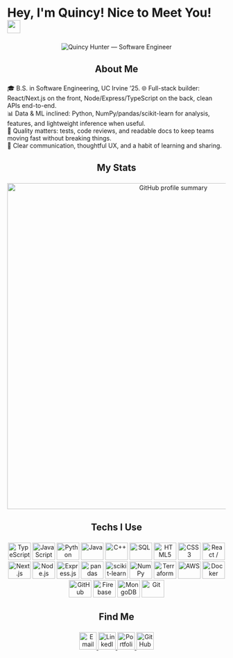 # Hey, I'm Quincy! Nice to Meet You! <img src="https://raw.githubusercontent.com/MartinHeinz/MartinHeinz/master/wave.gif" width="30px">

###

<div align="center">
  <!-- Replace with your banner path or keep this filename in your profile repo -->
  <img height="" src="https:/github.com/quincyhunter/Q/pixelartbanner.png" alt="Quincy Hunter — Software Engineer" />
</div>

###

<h2 align="center">About Me</h2>

###

🎓 B.S. in Software Engineering, UC Irvine ’25. 
🌐 Full-stack builder: React/Next.js on the front, Node/Express/TypeScript on the back, clean APIs end-to-end.  
📊 Data & ML inclined: Python, NumPy/pandas/scikit-learn for analysis, features, and lightweight inference when useful.  
🧪 Quality matters: tests, code reviews, and readable docs to keep teams moving fast without breaking things.  
🤝 Clear communication, thoughtful UX, and a habit of learning and sharing.

###

<h2 align="center">My Stats</h2>

###

<div align="center">
  <img src="http://github-profile-summary-cards.vercel.app/api/cards/profile-details?username=quincyhunter&theme=bear" width="750" alt="GitHub profile summary" />
</div>

###

<h2 align="center">Techs I Use</h2>

###

<div align="center">
  <!-- Languages -->
  <img src="https://cdn.jsdelivr.net/gh/devicons/devicon/icons/typescript/typescript-original.svg" height="40" width="52" alt="TypeScript" />
  <img src="https://cdn.jsdelivr.net/gh/devicons/devicon/icons/javascript/javascript-original.svg" height="40" width="52" alt="JavaScript" />
  <img src="https://cdn.jsdelivr.net/gh/devicons/devicon/icons/python/python-original.svg" height="40" width="52" alt="Python" />
  <img src="https://cdn.jsdelivr.net/gh/devicons/devicon/icons/java/java-original.svg" height="40" width="52" alt="Java" />
  <img src="https://cdn.jsdelivr.net/gh/devicons/devicon/icons/cplusplus/cplusplus-original.svg" height="40" width="52" alt="C++" />
  <img src="https://cdn.jsdelivr.net/gh/devicons/devicon/icons/sqlite/sqlite-original.svg" height="40" width="52" alt="SQL" />
  <img src="https://cdn.jsdelivr.net/gh/devicons/devicon/icons/html5/html5-plain.svg" height="40" width="52" alt="HTML5" />
  <img src="https://cdn.jsdelivr.net/gh/devicons/devicon/icons/css3/css3-plain.svg" height="40" width="52" alt="CSS3" />

  <!-- Frameworks & Libraries -->
  <img src="https://cdn.jsdelivr.net/gh/devicons/devicon/icons/react/react-original.svg" height="40" width="52" alt="React / React Native" />
  <img src="https://cdn.jsdelivr.net/gh/devicons/devicon/icons/nextjs/nextjs-original-wordmark.svg" height="40" width="52" alt="Next.js" />
  <img src="https://cdn.jsdelivr.net/gh/devicons/devicon/icons/nodejs/nodejs-original.svg" height="40" width="52" alt="Node.js" />
  <img src="https://cdn.jsdelivr.net/gh/devicons/devicon/icons/express/express-original.svg" height="40" width="52" alt="Express.js" />
  <img src="https://cdn.jsdelivr.net/gh/devicons/devicon/icons/pandas/pandas-original.svg" height="40" width="52" alt="pandas" />
  <img src="https://cdn.jsdelivr.net/gh/devicons/devicon/icons/scikitlearn/scikitlearn-original.svg" height="40" width="52" alt="scikit-learn" />
  <img src="https://cdn.jsdelivr.net/gh/devicons/devicon/icons/numpy/numpy-original.svg" height="40" width="52" alt="NumPy" />

  <!-- Cloud, DevOps & Databases -->
  <img src="https://cdn.jsdelivr.net/gh/devicons/devicon/icons/terraform/terraform-original.svg" height="40" width="52" alt="Terraform" />
  <img src="https://cdn.jsdelivr.net/gh/devicons/devicon/icons/amazonwebservices/amazonwebservices-original.svg" height="40" width="52" alt="AWS" />
  <img src="https://cdn.jsdelivr.net/gh/devicons/devicon/icons/docker/docker-original.svg" height="40" width="52" alt="Docker" />
  <img src="https://cdn.jsdelivr.net/gh/devicons/devicon/icons/githubactions/githubactions-original.svg" height="40" width="52" alt="GitHub Actions" />
  <img src="https://cdn.jsdelivr.net/gh/devicons/devicon/icons/firebase/firebase-plain.svg" height="40" width="52" alt="Firebase" />
  <img src="https://cdn.jsdelivr.net/gh/devicons/devicon/icons/mongodb/mongodb-original.svg" height="40" width="52" alt="MongoDB" />
  <img src="https://cdn.jsdelivr.net/gh/devicons/devicon/icons/git/git-plain.svg" height="40" width="52" alt="Git" />
</div>

###

<h2 align="center">Find Me</h2>

###

<div align="center">
  <a href="mailto:quincyhunter03@gmail.com" target="_blank" rel="noopener noreferrer">
    <img src="https://img.shields.io/static/v1?message=Email&logo=gmail&label=&color=EA4335&logoColor=white&labelColor=&style=for-the-badge" height="40" alt="Email" />
  </a>
  <a href="https://www.linkedin.com/in/quincy-hunter-b748a8245/" target="_blank" rel="noopener noreferrer">
    <img src="https://img.shields.io/static/v1?message=LinkedIn&logo=linkedin&label=&color=0A66C2&logoColor=white&labelColor=&style=for-the-badge" height="40" alt="LinkedIn" />
  </a>
  <a href="https://quincyhunter.com" target="_blank" rel="noopener noreferrer">
    <img src="https://img.shields.io/static/v1?message=Portfolio&logo=vercel&label=&color=000000&logoColor=white&labelColor=&style=for-the-badge" height="40" alt="Portfolio" />
  </a>
  <a href="https://github.com/quincyhunter" target="_blank" rel="noopener noreferrer">
    <img src="https://img.shields.io/static/v1?message=GitHub&logo=github&label=&color=181717&logoColor=white&labelColor=&style=for-the-badge" height="40" alt="GitHub" />
  </a>
</div>

###

